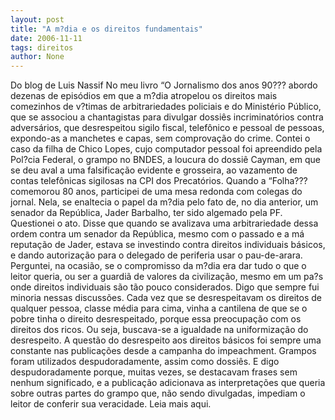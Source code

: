 ```yaml
---
layout: post
title: "A m?dia e os direitos fundamentais"
date: 2006-11-11
tags: direitos
author: None
---
```

Do blog de Luis Nassif
No meu livro “O Jornalismo dos anos 90??? abordo dezenas de episódios em que a m?dia atropelou os direitos mais comezinhos de v?timas de arbitrariedades policiais e do Ministério Público, que se associou a chantagistas para divulgar dossiês incriminatórios contra adversários, que desrespeitou sigilo fiscal, telefônico e pessoal de pessoas, expondo-as a manchetes e capas, sem comprovação do crime.
Contei o caso da filha de Chico Lopes, cujo computador pessoal foi apreendido pela Pol?cia Federal, o grampo no BNDES, a loucura do dossiê Cayman, em que se deu aval a uma falsificação evidente e grosseira, ao vazamento de contas telefônicas sigilosas na CPI dos Precatórios.
Quando a “Folha??? comemorou 80 anos, participei de uma mesa redonda com colegas do jornal. Nela, se enaltecia o papel da m?dia pelo fato de, no dia anterior, um senador da República, Jader Barbalho, ter sido algemado pela PF. Questionei o ato. Disse que quando se avalizava uma arbitrariedade dessa ordem contra um senador da República, mesmo com o passado e a má reputação de Jader, estava se investindo contra direitos individuais básicos, e dando autorização para o delegado de periferia usar o pau-de-arara.
Perguntei, na ocasião, se o compromisso da m?dia era dar tudo o que o leitor queria, ou ser a guardiã de valores da civilização, mesmo em um pa?s onde direitos individuais são tão pouco considerados.
Digo que sempre fui minoria nessas discussões. Cada vez que se desrespeitavam os direitos de qualquer pessoa, classe média para cima, vinha a cantilena de que se o pobre tinha o direito desrespeitado, porque essa preocupação com os direitos dos ricos. Ou seja, buscava-se a igualdade na uniformização do desrespeito.
A questão do desrespeito aos direitos básicos foi sempre uma constante nas publicações desde a campanha do impeachment. Grampos foram utilizados despudoradamente, assim como dossiês. E digo despudoradamente porque, muitas vezes, se destacavam frases sem nenhum significado, e a publicação adicionava as interpretações que queria sobre outras partes do grampo que, não sendo divulgadas, impediam o leitor de conferir sua veracidade.
Leia mais aqui. 